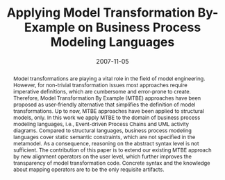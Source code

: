 ---
abstract: Model transformations are playing a vital role in the field of model engineering.
  However, for non-trivial transformation issues most approaches require imperative
  definitions, which are cumbersome and error-prone to create. Therefore, Model Transformation
  By Example (MTBE) approaches have been proposed as user-friendly alternative that
  simplifies the definition of model transformations. Up to now, MTBE approaches have
  been applied to structural models, only. In this work we apply MTBE to the domain
  of business process modeling languages, i.e., Event-driven Process Chains and UML
  activity diagrams. Compared to structural languages, business process modeling languages
  cover static semantic constraints, which are not specified in the metamodel. As
  a consequence, reasoning on the abstract syntax level is not sufficient. The contribution
  of this paper is to extend our existing MTBE approach by new alignment operators
  on the user level, which further improves the transparency of model transformation
  code. Concrete syntax and the knowledge about mapping operators are to be the only
  requisite artifacts.
authors:
- Michael Strommer
- Marion Murzek
- Manuel Wimmer
date: '2007-11-05'
featured: false
links:
- name: Publik
  url: https://publik.tuwien.ac.at/showentry.php?ID=141188&lang=2
publication: 'Talk: ER 2007 Workshops CMLSA, FP-UML, ONISW, QoIS, RIGiM, SeCoGIS,
  Auckland, New Zealand; 11-05-2007 - 11-09-2007; in: "Advances in Conceptual Modeling
  - Foundations and Applications", J. Hainaut et al. (ed.); Springer, LNCS 4802 (2007),
  ISSN: 0302-9743; 116 - 125'
publication_types:
- '1'
publishDate: '2007-11-05'
title: Applying Model Transformation By-Example on Business Process Modeling Languages
url_pdf: http://publik.tuwien.ac.at/files/pub-inf_4798.pdf
---